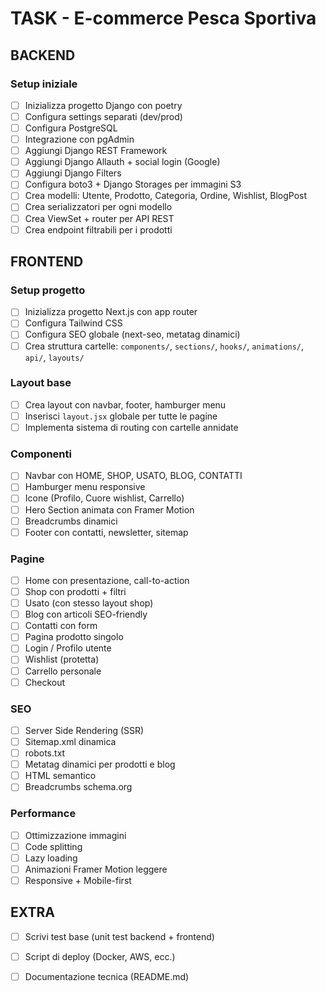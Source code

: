 # TASK - E-commerce Pesca Sportiva

## BACKEND

### Setup iniziale
- [ ] Inizializza progetto Django con poetry
- [ ] Configura settings separati (dev/prod)
- [ ] Configura PostgreSQL
- [ ] Integrazione con pgAdmin
- [ ] Aggiungi Django REST Framework
- [ ] Aggiungi Django Allauth + social login (Google)
- [ ] Aggiungi Django Filters
- [ ] Configura boto3 + Django Storages per immagini S3
- [ ] Crea modelli: Utente, Prodotto, Categoria, Ordine, Wishlist, BlogPost
- [ ] Crea serializzatori per ogni modello
- [ ] Crea ViewSet + router per API REST
- [ ] Crea endpoint filtrabili per i prodotti

## FRONTEND

### Setup progetto
- [ ] Inizializza progetto Next.js con app router
- [ ] Configura Tailwind CSS
- [ ] Configura SEO globale (next-seo, metatag dinamici)
- [ ] Crea struttura cartelle: `components/`, `sections/`, `hooks/`, `animations/`, `api/`, `layouts/`

### Layout base
- [ ] Crea layout con navbar, footer, hamburger menu
- [ ] Inserisci `layout.jsx` globale per tutte le pagine
- [ ] Implementa sistema di routing con cartelle annidate

### Componenti
- [ ] Navbar con HOME, SHOP, USATO, BLOG, CONTATTI
- [ ] Hamburger menu responsive
- [ ] Icone (Profilo, Cuore wishlist, Carrello)
- [ ] Hero Section animata con Framer Motion
- [ ] Breadcrumbs dinamici
- [ ] Footer con contatti, newsletter, sitemap

### Pagine
- [ ] Home con presentazione, call-to-action
- [ ] Shop con prodotti + filtri
- [ ] Usato (con stesso layout shop)
- [ ] Blog con articoli SEO-friendly
- [ ] Contatti con form
- [ ] Pagina prodotto singolo
- [ ] Login / Profilo utente
- [ ] Wishlist (protetta)
- [ ] Carrello personale
- [ ] Checkout

### SEO
- [ ] Server Side Rendering (SSR)
- [ ] Sitemap.xml dinamica
- [ ] robots.txt
- [ ] Metatag dinamici per prodotti e blog
- [ ] HTML semantico
- [ ] Breadcrumbs schema.org

### Performance
- [ ] Ottimizzazione immagini
- [ ] Code splitting
- [ ] Lazy loading
- [ ] Animazioni Framer Motion leggere
- [ ] Responsive + Mobile-first

## EXTRA

- [ ] Scrivi test base (unit test backend + frontend)
- [ ] Script di deploy (Docker, AWS, ecc.)
- [ ] Documentazione tecnica (README.md)

